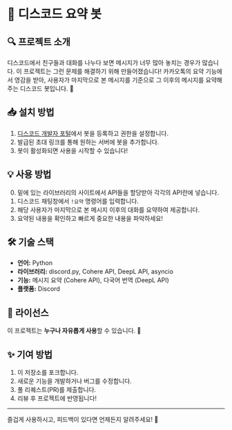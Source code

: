 # 📌 디스코드 요약 봇

## 🔍 프로젝트 소개
디스코드에서 친구들과 대화를 나누다 보면 메시지가 너무 많아 놓치는 경우가 많습니다. 이 프로젝트는 그런 문제를 해결하기 위해 만들어졌습니다! 카카오톡의 요약 기능에서 영감을 받아, 사용자가 마지막으로 본 메시지를 기준으로 그 이후의 메시지를 요약해주는 디스코드 봇입니다. 🚀

## 📥 설치 방법
1. [디스코드 개발자 포털](https://discord.com/developers/applications)에서 봇을 등록하고 권한을 설정합니다.
2. 발급된 초대 링크를 통해 원하는 서버에 봇을 추가합니다.
3. 봇이 활성화되면 사용을 시작할 수 있습니다!

## 💡 사용 방법
0. 밑에 있는 라이브러리의 사이트에서 API들을 할당받아 각각의 API란에 넣습니다.
1. 디스코드 채팅창에서 `!요약` 명령어를 입력합니다.
2. 해당 사용자가 마지막으로 본 메시지 이후의 대화를 요약하여 제공합니다.
3. 요약된 내용을 확인하고 빠르게 중요한 내용을 파악하세요!

## 🛠 기술 스택
- **언어:** Python
- **라이브러리:** discord.py, Cohere API, DeepL API, asyncio
- **기능:** 메시지 요약 (Cohere API), 다국어 번역 (DeepL API)
- **플랫폼:** Discord

## 📜 라이선스
이 프로젝트는 **누구나 자유롭게 사용**할 수 있습니다. 🎉

## ✨ 기여 방법
1. 이 저장소를 포크합니다.
2. 새로운 기능을 개발하거나 버그를 수정합니다.
3. 풀 리퀘스트(PR)를 제출합니다.
4. 리뷰 후 프로젝트에 반영됩니다!

---

즐겁게 사용하시고, 피드백이 있다면 언제든지 알려주세요! 🚀

